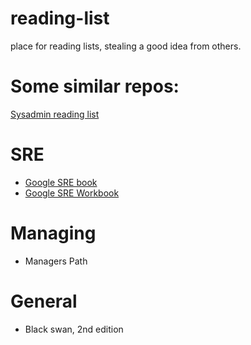 # reading-list
place for reading lists, stealing a good idea from others.

# Some similar repos:

[Sysadmin reading list][1]

[1]: https://github.com/unixorn/sysadmin-reading-list/blob/master/README.md "Title"

# SRE
* [Google SRE book](https://landing.google.com/sre/sre-book/toc/index.html "Google SRE book")
* [Google SRE Workbook](https://landing.google.com/sre/workbook/toc/ "the SRE Workbook")

# Managing
* Managers Path

# General
* Black swan, 2nd edition
